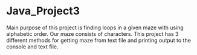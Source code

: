 # Java_Project3
Main purpose of this project is finding loops in a given
maze with using alphabetic order. Our maze consists of characters. This
project has 3 different methods for getting maze from text file and printing
output to the console and text file.

